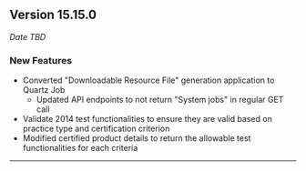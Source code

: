 
## Version 15.15.0
_Date TBD_

### New Features
* Converted "Downloadable Resource File" generation application to Quartz Job
  * Updated API endpoints to not return "System jobs" in regular GET call
* Validate 2014 test functionalities to ensure they are valid based on practice type and certification criterion
* Modified certified product details to return the allowable test functionalities for each criteria

---
